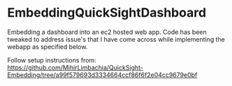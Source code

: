# EmbeddingQuickSightDashboard
Embedding a dashboard into an ec2 hosted web app. Code has been tweaked to address issue's that I have come across while implementing the webapp as specified below.

Follow setup instructions from: https://github.com/MihirLimbachia/QuickSight-Embedding/tree/a99f579693d3334664ccf86f6f2e04cc9679e0bf
